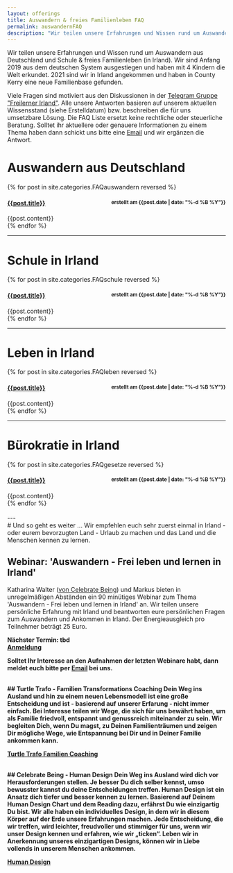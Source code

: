 ```yaml
---
layout: offerings
title: Auswandern & freies Familienleben FAQ
permalink: auswandernFAQ
description: "Wir teilen unsere Erfahrungen und Wissen rund um Auswandern aus Deutschland und Schule & freies Familienleben in Irland."
---
```


Wir teilen unsere Erfahrungen und Wissen rund um Auswandern aus Deutschland und Schule & freies Familienleben (in Irland). Wir sind Anfang 2019 aus dem deutschen System ausgestiegen und haben mit 4 Kindern die Welt erkundet. 2021 sind wir in Irland angekommen und haben in County Kerry eine neue Familienbase gefunden.

Viele Fragen sind motiviert aus den Diskussionen in der [Telegram Gruppe "Freilerner Irland"](https://t.me/freilernenirland). Alle unsere Antworten basieren auf unserem aktuellen Wissensstand (siehe Erstelldatum) bzw. beschreiben die für uns umsetzbare Lösung. Die FAQ Liste ersetzt keine rechtliche oder steuerliche Beratung. Solltet ihr aktuellere oder genauere Informationen zu einem Thema haben dann schickt uns bitte eine [Email](mailto:trafo@posteo.net) und wir ergänzen die Antwort.

# Auswandern aus Deutschland
<div class="panel-group" id="accordion" role="tablist" aria-multiselectable="true">
  <div class="panel panel-default">

  {% for post in site.categories.FAQauswandern reversed %}
    <div class="panel-heading" role="tab" id="{{post.anker}}Head">
      <h4 class="panel-title">
        <a rclass="collapsed" ole="button" data-toggle="collapse" data-parent="#accordion" href="#{{post.anker}}Role" aria-expanded="false" aria-controls="{{post.anker}}">
          {{post.title}}
        </a>
        <span style="float:right;">
        <sub>erstellt am {{post.date | date: "%-d %B %Y"}}</sub>
        </span>
      </h4>
    </div>
    <div id="{{post.anker}}Role" class="panel-collapse collapse" role="tabpanel" aria-labelledby="{{post.anker}}Head">
      <div class="panel-body">
        {{post.content}}
      </div>
    </div>
  {% endfor %}

  </div>
</div>

---
# Schule in Irland
<div class="panel-group" id="accordionSchule" role="tablist" aria-multiselectable="true">
  <div class="panel panel-default">

  {% for post in site.categories.FAQschule reversed %}
  <div class="panel-heading" role="tab" id="{{post.anker}}Head">
    <h4 class="panel-title">
      <a rclass="collapsed" ole="button" data-toggle="collapse" data-parent="#accordionSchule" href="#{{post.anker}}Role" aria-expanded="false" aria-controls="{{post.anker}}">
        {{post.title}}
      </a>
      <span style="float:right;">
      <sub>erstellt am {{post.date | date: "%-d %B %Y"}}</sub>
      </span>
    </h4>
  </div>
  <div id="{{post.anker}}Role" class="panel-collapse collapse" role="tabpanel" aria-labelledby="{{post.anker}}Head">
    <div class="panel-body">
      {{post.content}}
    </div>
  </div>
{% endfor %}

  </div>
</div>

---
# Leben in Irland
<div class="panel-group" id="accordionLeben" role="tablist" aria-multiselectable="true">
  <div class="panel panel-default">

  {% for post in site.categories.FAQleben reversed %}
  <div class="panel-heading" role="tab" id="{{post.anker}}Head">
    <h4 class="panel-title">
      <a rclass="collapsed" ole="button" data-toggle="collapse" data-parent="#accordionLeben" href="#{{post.anker}}Role" aria-expanded="false" aria-controls="{{post.anker}}">
        {{post.title}}
      </a>
      <span style="float:right;">
      <sub>erstellt am {{post.date | date: "%-d %B %Y"}}</sub>
      </span>
    </h4>
  </div>
  <div id="{{post.anker}}Role" class="panel-collapse collapse" role="tabpanel" aria-labelledby="{{post.anker}}Head">
    <div class="panel-body">
      {{post.content}}
    </div>
  </div>
{% endfor %}

  </div>
</div>

---
# Bürokratie in Irland
<div class="panel-group" id="accordionGesetze" role="tablist" aria-multiselectable="true">
  <div class="panel panel-default">

  {% for post in site.categories.FAQgesetze reversed %}
  <div class="panel-heading" role="tab" id="{{post.anker}}Head">
    <h4 class="panel-title">
      <a rclass="collapsed" ole="button" data-toggle="collapse" data-parent="#accordionGesetze" href="#{{post.anker}}Role" aria-expanded="false" aria-controls="{{post.anker}}">
        {{post.title}}
      </a>
      <span style="float:right;">
      <sub>erstellt am {{post.date | date: "%-d %B %Y"}}</sub>
      </span>
    </h4>
  </div>
  <div id="{{post.anker}}Role" class="panel-collapse collapse" role="tabpanel" aria-labelledby="{{post.anker}}Head">
    <div class="panel-body">
      {{post.content}}
    </div>
  </div>
{% endfor %}

  </div>
</div>



<br>
---
<br>
# Und so geht es weiter ...
Wir empfehlen euch sehr zuerst einmal in Irland - oder eurem bevorzugten Land - Urlaub zu machen und das Land und die Menschen kennen zu lernen.

## Webinar: 'Auswandern - Frei leben und lernen in Irland'
Katharina Walter ([von Celebrate Being](https://celebrate-being.de)) und Markus bieten in unregelmäßigen Abständen ein 90 minütiges Webinar zum Thema 'Auswandern - Frei leben und lernen in Irland' an. Wir teilen unsere persönliche Erfahrung mit Irland und beantworten eure persönlichen Fragen zum Auswandern und Ankommen in Irland. Der Energieausgleich pro Teilnehmer beträgt 25 Euro.

<b>Nächster Termin: tbd <b><br>
<a href="https://celebrate-being.de/irland" target=_blank>Anmeldung</a>

Solltet Ihr Interesse an den Aufnahmen der letzten Webinare habt, dann meldet euch bitte per [Email](mailto:trafo@posteo.net) bei uns.

<br>
## Turtle Trafo - Familien Transformations Coaching
Dein Weg ins Ausland und hin zu einem neuen Lebensmodell ist eine große Entscheidung und ist - basierend auf unserer Erfarung - nicht immer einfach. Bei Interesse teilen wir Wege, die sich für uns bewährt haben, um als Familie friedvoll, entspannt und genussreich miteinander zu sein. Wir begleiten Dich, wenn Du magst, zu Deinen Familienträumen und zeigen Dir mögliche Wege, wie Entspannung bei Dir und in Deiner Familie ankommen kann.

[Turtle Trafo Familien Coaching](services-familie/2021/12/12/FamilenCoaching/)


<br>
## Celebrate Being - Human Design
Dein Weg ins Ausland wird dich vor Herausforderungen stellen. Je besser Du dich selber kennst, umso bewusster kannst du deine Entscheidungen treffen. Human Design ist ein Ansatz dich tiefer und besser kennen zu lernen. Basierend auf Deinem Human Design Chart und dem Reading dazu, erfährst Du wie einzigartig Du bist. Wir alle haben ein individuelles Design, in dem wir in diesem Körper auf der Erde unsere Erfahrungen machen. Jede Entscheidung, die wir treffen, wird leichter, freudvoller und stimmiger für uns, wenn wir unser Design kennen und erfahren, wie wir „ticken“. Leben wir in Anerkennung unseres einzigartigen Designs, können wir in Liebe vollends in unserem Menschen ankommen.

[Human Design](https://celebrate-being.de/)
